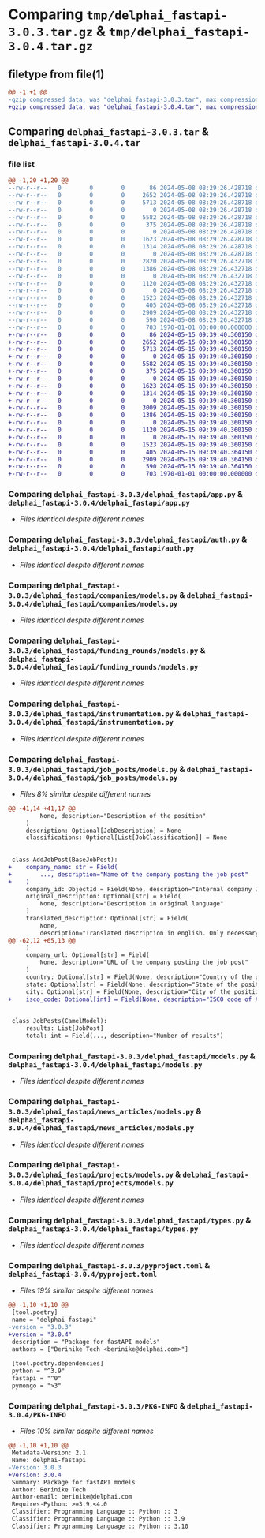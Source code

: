 # Comparing `tmp/delphai_fastapi-3.0.3.tar.gz` & `tmp/delphai_fastapi-3.0.4.tar.gz`

## filetype from file(1)

```diff
@@ -1 +1 @@
-gzip compressed data, was "delphai_fastapi-3.0.3.tar", max compression
+gzip compressed data, was "delphai_fastapi-3.0.4.tar", max compression
```

## Comparing `delphai_fastapi-3.0.3.tar` & `delphai_fastapi-3.0.4.tar`

### file list

```diff
@@ -1,20 +1,20 @@
--rw-r--r--   0        0        0       86 2024-05-08 08:29:26.428718 delphai_fastapi-3.0.3/delphai_fastapi/__init__.py
--rw-r--r--   0        0        0     2652 2024-05-08 08:29:26.428718 delphai_fastapi-3.0.3/delphai_fastapi/app.py
--rw-r--r--   0        0        0     5713 2024-05-08 08:29:26.428718 delphai_fastapi-3.0.3/delphai_fastapi/auth.py
--rw-r--r--   0        0        0        0 2024-05-08 08:29:26.428718 delphai_fastapi-3.0.3/delphai_fastapi/companies/__init__.py
--rw-r--r--   0        0        0     5582 2024-05-08 08:29:26.428718 delphai_fastapi-3.0.3/delphai_fastapi/companies/models.py
--rw-r--r--   0        0        0      375 2024-05-08 08:29:26.428718 delphai_fastapi-3.0.3/delphai_fastapi/decorators.py
--rw-r--r--   0        0        0        0 2024-05-08 08:29:26.428718 delphai_fastapi-3.0.3/delphai_fastapi/funding_rounds/__init__.py
--rw-r--r--   0        0        0     1623 2024-05-08 08:29:26.428718 delphai_fastapi-3.0.3/delphai_fastapi/funding_rounds/models.py
--rw-r--r--   0        0        0     1314 2024-05-08 08:29:26.428718 delphai_fastapi-3.0.3/delphai_fastapi/instrumentation.py
--rw-r--r--   0        0        0        0 2024-05-08 08:29:26.428718 delphai_fastapi-3.0.3/delphai_fastapi/job_posts/__init__.py
--rw-r--r--   0        0        0     2820 2024-05-08 08:29:26.432718 delphai_fastapi-3.0.3/delphai_fastapi/job_posts/models.py
--rw-r--r--   0        0        0     1386 2024-05-08 08:29:26.432718 delphai_fastapi-3.0.3/delphai_fastapi/models.py
--rw-r--r--   0        0        0        0 2024-05-08 08:29:26.432718 delphai_fastapi-3.0.3/delphai_fastapi/news_articles/__init__.py
--rw-r--r--   0        0        0     1120 2024-05-08 08:29:26.432718 delphai_fastapi-3.0.3/delphai_fastapi/news_articles/models.py
--rw-r--r--   0        0        0        0 2024-05-08 08:29:26.432718 delphai_fastapi-3.0.3/delphai_fastapi/projects/__init__.py
--rw-r--r--   0        0        0     1523 2024-05-08 08:29:26.432718 delphai_fastapi-3.0.3/delphai_fastapi/projects/models.py
--rw-r--r--   0        0        0      405 2024-05-08 08:29:26.432718 delphai_fastapi-3.0.3/delphai_fastapi/server.py
--rw-r--r--   0        0        0     2909 2024-05-08 08:29:26.432718 delphai_fastapi-3.0.3/delphai_fastapi/types.py
--rw-r--r--   0        0        0      590 2024-05-08 08:29:26.432718 delphai_fastapi-3.0.3/pyproject.toml
--rw-r--r--   0        0        0      703 1970-01-01 00:00:00.000000 delphai_fastapi-3.0.3/PKG-INFO
+-rw-r--r--   0        0        0       86 2024-05-15 09:39:40.360150 delphai_fastapi-3.0.4/delphai_fastapi/__init__.py
+-rw-r--r--   0        0        0     2652 2024-05-15 09:39:40.360150 delphai_fastapi-3.0.4/delphai_fastapi/app.py
+-rw-r--r--   0        0        0     5713 2024-05-15 09:39:40.360150 delphai_fastapi-3.0.4/delphai_fastapi/auth.py
+-rw-r--r--   0        0        0        0 2024-05-15 09:39:40.360150 delphai_fastapi-3.0.4/delphai_fastapi/companies/__init__.py
+-rw-r--r--   0        0        0     5582 2024-05-15 09:39:40.360150 delphai_fastapi-3.0.4/delphai_fastapi/companies/models.py
+-rw-r--r--   0        0        0      375 2024-05-15 09:39:40.360150 delphai_fastapi-3.0.4/delphai_fastapi/decorators.py
+-rw-r--r--   0        0        0        0 2024-05-15 09:39:40.360150 delphai_fastapi-3.0.4/delphai_fastapi/funding_rounds/__init__.py
+-rw-r--r--   0        0        0     1623 2024-05-15 09:39:40.360150 delphai_fastapi-3.0.4/delphai_fastapi/funding_rounds/models.py
+-rw-r--r--   0        0        0     1314 2024-05-15 09:39:40.360150 delphai_fastapi-3.0.4/delphai_fastapi/instrumentation.py
+-rw-r--r--   0        0        0        0 2024-05-15 09:39:40.360150 delphai_fastapi-3.0.4/delphai_fastapi/job_posts/__init__.py
+-rw-r--r--   0        0        0     3009 2024-05-15 09:39:40.360150 delphai_fastapi-3.0.4/delphai_fastapi/job_posts/models.py
+-rw-r--r--   0        0        0     1386 2024-05-15 09:39:40.360150 delphai_fastapi-3.0.4/delphai_fastapi/models.py
+-rw-r--r--   0        0        0        0 2024-05-15 09:39:40.360150 delphai_fastapi-3.0.4/delphai_fastapi/news_articles/__init__.py
+-rw-r--r--   0        0        0     1120 2024-05-15 09:39:40.360150 delphai_fastapi-3.0.4/delphai_fastapi/news_articles/models.py
+-rw-r--r--   0        0        0        0 2024-05-15 09:39:40.360150 delphai_fastapi-3.0.4/delphai_fastapi/projects/__init__.py
+-rw-r--r--   0        0        0     1523 2024-05-15 09:39:40.360150 delphai_fastapi-3.0.4/delphai_fastapi/projects/models.py
+-rw-r--r--   0        0        0      405 2024-05-15 09:39:40.364150 delphai_fastapi-3.0.4/delphai_fastapi/server.py
+-rw-r--r--   0        0        0     2909 2024-05-15 09:39:40.364150 delphai_fastapi-3.0.4/delphai_fastapi/types.py
+-rw-r--r--   0        0        0      590 2024-05-15 09:39:40.364150 delphai_fastapi-3.0.4/pyproject.toml
+-rw-r--r--   0        0        0      703 1970-01-01 00:00:00.000000 delphai_fastapi-3.0.4/PKG-INFO
```

### Comparing `delphai_fastapi-3.0.3/delphai_fastapi/app.py` & `delphai_fastapi-3.0.4/delphai_fastapi/app.py`

 * *Files identical despite different names*

### Comparing `delphai_fastapi-3.0.3/delphai_fastapi/auth.py` & `delphai_fastapi-3.0.4/delphai_fastapi/auth.py`

 * *Files identical despite different names*

### Comparing `delphai_fastapi-3.0.3/delphai_fastapi/companies/models.py` & `delphai_fastapi-3.0.4/delphai_fastapi/companies/models.py`

 * *Files identical despite different names*

### Comparing `delphai_fastapi-3.0.3/delphai_fastapi/funding_rounds/models.py` & `delphai_fastapi-3.0.4/delphai_fastapi/funding_rounds/models.py`

 * *Files identical despite different names*

### Comparing `delphai_fastapi-3.0.3/delphai_fastapi/instrumentation.py` & `delphai_fastapi-3.0.4/delphai_fastapi/instrumentation.py`

 * *Files identical despite different names*

### Comparing `delphai_fastapi-3.0.3/delphai_fastapi/job_posts/models.py` & `delphai_fastapi-3.0.4/delphai_fastapi/job_posts/models.py`

 * *Files 8% similar despite different names*

```diff
@@ -41,14 +41,17 @@
         None, description="Description of the position"
     )
     description: Optional[JobDescription] = None
     classifications: Optional[List[JobClassification]] = None
 
 
 class AddJobPost(BaseJobPost):
+    company_name: str = Field(
+        ..., description="Name of the company posting the job post"
+    )
     company_id: ObjectId = Field(None, description="Internal company ID")
     original_description: Optional[str] = Field(
         None, description="Description in original language"
     )
     translated_description: Optional[str] = Field(
         None,
         description="Translated description in english. Only necessary if original language is not english",
@@ -62,12 +65,13 @@
     )
     company_url: Optional[str] = Field(
         None, description="URL of the company posting the job post"
     )
     country: Optional[str] = Field(None, description="Country of the position")
     state: Optional[str] = Field(None, description="State of the position")
     city: Optional[str] = Field(None, description="City of the position")
+    isco_code: Optional[int] = Field(None, description="ISCO code of the position")
 
 
 class JobPosts(CamelModel):
     results: List[JobPost]
     total: int = Field(..., description="Number of results")
```

### Comparing `delphai_fastapi-3.0.3/delphai_fastapi/models.py` & `delphai_fastapi-3.0.4/delphai_fastapi/models.py`

 * *Files identical despite different names*

### Comparing `delphai_fastapi-3.0.3/delphai_fastapi/news_articles/models.py` & `delphai_fastapi-3.0.4/delphai_fastapi/news_articles/models.py`

 * *Files identical despite different names*

### Comparing `delphai_fastapi-3.0.3/delphai_fastapi/projects/models.py` & `delphai_fastapi-3.0.4/delphai_fastapi/projects/models.py`

 * *Files identical despite different names*

### Comparing `delphai_fastapi-3.0.3/delphai_fastapi/types.py` & `delphai_fastapi-3.0.4/delphai_fastapi/types.py`

 * *Files identical despite different names*

### Comparing `delphai_fastapi-3.0.3/pyproject.toml` & `delphai_fastapi-3.0.4/pyproject.toml`

 * *Files 19% similar despite different names*

```diff
@@ -1,10 +1,10 @@
 [tool.poetry]
 name = "delphai-fastapi"
-version = "3.0.3"
+version = "3.0.4"
 description = "Package for fastAPI models"
 authors = ["Berinike Tech <berinike@delphai.com>"]
 
 [tool.poetry.dependencies]
 python = "^3.9"
 fastapi = "^0"
 pymongo = ">3"
```

### Comparing `delphai_fastapi-3.0.3/PKG-INFO` & `delphai_fastapi-3.0.4/PKG-INFO`

 * *Files 10% similar despite different names*

```diff
@@ -1,10 +1,10 @@
 Metadata-Version: 2.1
 Name: delphai-fastapi
-Version: 3.0.3
+Version: 3.0.4
 Summary: Package for fastAPI models
 Author: Berinike Tech
 Author-email: berinike@delphai.com
 Requires-Python: >=3.9,<4.0
 Classifier: Programming Language :: Python :: 3
 Classifier: Programming Language :: Python :: 3.9
 Classifier: Programming Language :: Python :: 3.10
```

